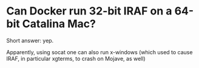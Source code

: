 # Can Docker run 32-bit IRAF on a 64-bit Catalina Mac?

Short answer: yep.

Apparently, using socat one can also run x-windows (which used to cause IRAF, in particular xgterms, to crash on Mojave, as well)
